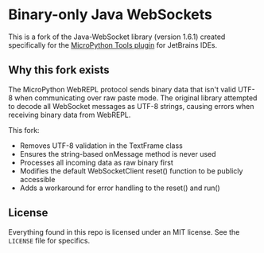 Binary-only Java WebSockets
===============

This is a fork of the Java-WebSocket library (version 1.6.1) created specifically for the [MicroPython Tools plugin](https://github.com/lukaskremla/micropython-tools-jetbrains) for JetBrains IDEs.

## Why this fork exists

The MicroPython WebREPL protocol sends binary data that isn't valid UTF-8 when communicating over raw paste mode. The original library attempted to decode all WebSocket messages as UTF-8 strings, causing errors when receiving binary data from WebREPL.

This fork:
- Removes UTF-8 validation in the TextFrame class
- Ensures the string-based onMessage method is never used
- Processes all incoming data as raw binary first
- Modifies the default WebSocketClient reset() function to be publicly accessible
- Adds a workaround for error handling to the reset() and run()

License
-------

Everything found in this repo is licensed under an MIT license. See
the `LICENSE` file for specifics.

